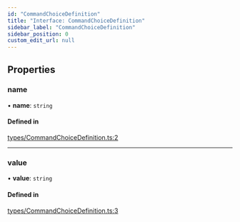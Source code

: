```yaml
---
id: "CommandChoiceDefinition"
title: "Interface: CommandChoiceDefinition"
sidebar_label: "CommandChoiceDefinition"
sidebar_position: 0
custom_edit_url: null
---
```


## Properties

### name

• **name**: `string`

#### Defined in

[types/CommandChoiceDefinition.ts:2](https://github.com/ZumitoTeam/zumito-framework/blob/3f6ac2b/src/types/CommandChoiceDefinition.ts#L2)

___

### value

• **value**: `string`

#### Defined in

[types/CommandChoiceDefinition.ts:3](https://github.com/ZumitoTeam/zumito-framework/blob/3f6ac2b/src/types/CommandChoiceDefinition.ts#L3)
